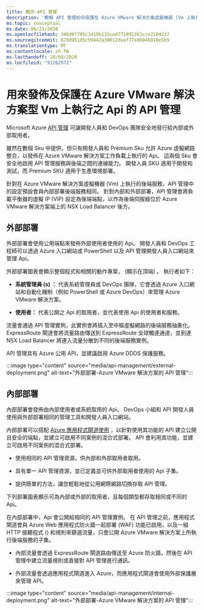 ```yaml
---
title: 概念-API 管理
description: '瞭解 API 管理如何保護在 Azure VMware 解決方案虛擬機器 (Vm 上執行的 Api) '
ms.topic: conceptual
ms.date: 06/23/2020
ms.openlocfilehash: 346d0f795c3d19b115ced771991263cce2104217
ms.sourcegitcommit: 829d951d5c90442a38012daaf77e86046018e5b9
ms.translationtype: MT
ms.contentlocale: zh-TW
ms.lasthandoff: 10/09/2020
ms.locfileid: "91262972"
---
```

# <a name="api-management-to-publish-and-protect-apis-running-on-azure-vmware-solution-based-vms"></a>用來發佈及保護在 Azure VMware 解決方案型 Vm 上執行之 Api 的 API 管理

Microsoft Azure [API 管理](https://azure.microsoft.com/services/api-management/) 可讓開發人員和 DevOps 團隊安全地發行給內部或外部取用者。

雖然在數個 Sku 中提供，但只有開發人員和 Premium Sku 允許 Azure 虛擬網路整合，以發佈在 Azure VMware 解決方案工作負載上執行的 Api。 這兩個 Sku 會安全地啟用 API 管理服務與後端之間的連線能力。 開發人員 SKU 適用于開發和測試，而 Premium SKU 適用于生產環境部署。

針對在 Azure VMware 解決方案虛擬機器 (Vm) 上執行的後端服務，API 管理中的設定預設會與內部部署後端服務相同。 針對內部和外部部署，API 管理會將負載平衡器的虛擬 IP (VIP) 設定為後端端點，以作為後端伺服器位於 Azure VMware 解決方案端上的 NSX Load Balancer 後方。

## <a name="external-deployment"></a>外部部署

外部部署會使用公用端點來發佈外部使用者使用的 Api。 開發人員和 DevOps 工程師可以透過 Azure 入口網站或 PowerShell 以及 API 管理開發人員入口網站來管理 Api。

外部部署圖表會顯示整個程式和相關的動作專案， (顯示在頂端) 。 執行者如下：

- **系統管理員 (s) ：** 代表系統管理員或 DevOps 團隊，它會透過 Azure 入口網站和自動化機制（例如 PowerShell 或 Azure DevOps）來管理 Azure VMware 解決方案。

- **使用者：**  代表公開之 Api 的取用者，並代表使用 Api 的使用者和服務。

流量會通過 API 管理實例，此實例會將插入至中樞虛擬網路的後端服務抽象化。 ExpressRoute 閘道會將流量路由傳送到 ExpressRoute 全球觸達通道，並到達 NSX Load Balancer 將連入流量分散到不同的後端服務實例。

API 管理具有 Azure 公用 API，並建議啟用 Azure DDOS 保護服務。 

:::image type="content" source="media/api-management/external-deployment.png" alt-text="外部部署-Azure VMware 解決方案的 API 管理":::


## <a name="internal-deployment"></a>內部部署

內部部署會發佈由內部使用者或系統取用的 Api。 DevOps 小組和 API 開發人員使用與外部部署相同的管理工具和開發人員入口網站。

內部部署可以搭配 [Azure 應用程式閘道使用](../api-management/api-management-howto-integrate-internal-vnet-appgateway.md) ，以針對使用其功能的 API 建立公開且安全的端點，並建立可啟用不同案例的混合式部署。  API 會利用其功能，並建立可啟用不同案例的混合式部署。

* 使用相同的 API 管理資源，供內部和外部取用者取用。

* 具有單一 API 管理資源，並已定義並可供外部取用者使用的 Api 子集。

* 提供簡單的方法，讓您輕鬆地從公用網際網路切換存取 API 管理。

下列部署圖表顯示可為內部或外部的取用者，且每個類型都存取相同或不同的 Api。

在內部部署中，Api 會公開給相同的 API 管理實例。 在 API 管理之前，應用程式閘道會與 Azure Web 應用程式防火牆一起部署 (WAF) 功能已啟用，以及一組 HTTP 接聽程式 () 和規則來篩選流量，只會公開 Azure VMware 解決方案上所執行後端服務的子集。

* 內部流量會透過 ExpressRoute 閘道路由傳送至 Azure 防火牆，然後在 API 管理中建立流量規則或直接對 API 管理進行通訊。  

* 外部流量會透過應用程式閘道進入 Azure，而應用程式閘道會使用外部保護層來管理 API。


:::image type="content" source="media/api-management/internal-deployment.png" alt-text="外部部署-Azure VMware 解決方案的 API 管理":::